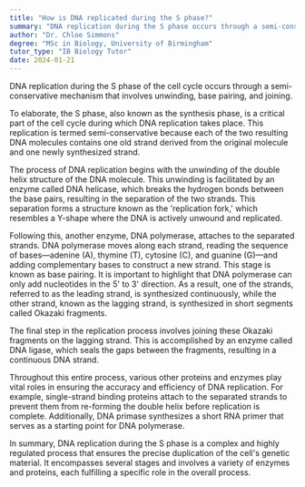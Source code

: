 ```yaml
---
title: "How is DNA replicated during the S phase?"
summary: "DNA replication during the S phase occurs through a semi-conservative process involving unwinding, base pairing and joining."
author: "Dr. Chloe Simmons"
degree: "MSc in Biology, University of Birmingham"
tutor_type: "IB Biology Tutor"
date: 2024-01-21
---
```


DNA replication during the S phase of the cell cycle occurs through a semi-conservative mechanism that involves unwinding, base pairing, and joining.

To elaborate, the S phase, also known as the synthesis phase, is a critical part of the cell cycle during which DNA replication takes place. This replication is termed semi-conservative because each of the two resulting DNA molecules contains one old strand derived from the original molecule and one newly synthesized strand.

The process of DNA replication begins with the unwinding of the double helix structure of the DNA molecule. This unwinding is facilitated by an enzyme called DNA helicase, which breaks the hydrogen bonds between the base pairs, resulting in the separation of the two strands. This separation forms a structure known as the 'replication fork,' which resembles a Y-shape where the DNA is actively unwound and replicated.

Following this, another enzyme, DNA polymerase, attaches to the separated strands. DNA polymerase moves along each strand, reading the sequence of bases—adenine (A), thymine (T), cytosine (C), and guanine (G)—and adding complementary bases to construct a new strand. This stage is known as base pairing. It is important to highlight that DNA polymerase can only add nucleotides in the 5' to 3' direction. As a result, one of the strands, referred to as the leading strand, is synthesized continuously, while the other strand, known as the lagging strand, is synthesized in short segments called Okazaki fragments.

The final step in the replication process involves joining these Okazaki fragments on the lagging strand. This is accomplished by an enzyme called DNA ligase, which seals the gaps between the fragments, resulting in a continuous DNA strand.

Throughout this entire process, various other proteins and enzymes play vital roles in ensuring the accuracy and efficiency of DNA replication. For example, single-strand binding proteins attach to the separated strands to prevent them from re-forming the double helix before replication is complete. Additionally, DNA primase synthesizes a short RNA primer that serves as a starting point for DNA polymerase.

In summary, DNA replication during the S phase is a complex and highly regulated process that ensures the precise duplication of the cell's genetic material. It encompasses several stages and involves a variety of enzymes and proteins, each fulfilling a specific role in the overall process.
    